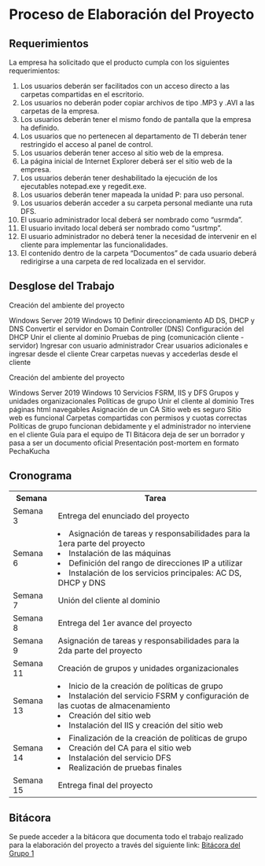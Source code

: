 # Proceso de Elaboración del Proyecto

## Requerimientos

La empresa ha solicitado que el producto cumpla con los siguientes requerimientos:

1. Los usuarios deberán ser facilitados con un acceso directo a las carpetas compartidas en el escritorio.
2. Los usuarios no deberán poder copiar archivos de tipo .MP3 y .AVI a las carpetas de la empresa.
3. Los usuarios deberán tener el mismo fondo de pantalla que la empresa ha definido.
4. Los usuarios que no pertenecen al departamento de TI deberán tener restringido el acceso al panel de control.
5. Los usuarios deberán tener acceso al sitio web de la empresa.
6. La página inicial de Internet Explorer deberá ser el sitio web de la empresa.
7. Los usuarios deberán tener deshabilitado la ejecución de los ejecutables notepad.exe y regedit.exe.
8. Los usuarios deberán tener mapeada la unidad P: para uso personal.
9. Los usuarios deberán acceder a su carpeta personal mediante una ruta DFS.
10. El usuario administrador local deberá ser nombrado como “usrmda”.
11. El usuario invitado local deberá ser nombrado como “usrtmp”.
12. El usuario administrador no deberá tener la necesidad de intervenir en el cliente para implementar las
    funcionalidades.
13. El contenido dentro de la carpeta “Documentos” de cada usuario deberá redirigirse a una carpeta de red localizada en el
    servidor.

## Desglose del Trabajo

<procedure title="Primera parte" collapsible="true">
  <procedure title="Arquitectura">
    <p>Creación del ambiente del proyecto</p>
    <step>Windows Server 2019</step>
    <step>Windows 10</step>
  </procedure>
  <procedure title="Configuraciones en el servidor">
    <step>Definir direccionamiento</step>
    <step>AD DS, DHCP y DNS</step>
    <step>Convertir el servidor en Domain Controller (DNS)</step>
    <step>Configuración del DHCP</step>
    <step>Unir el cliente al dominio</step>
  </procedure>
  <procedure title="Pruebas de funcionalidad">
    <step>Pruebas de ping (comunicación cliente - servidor)</step>
    <step>Ingresar con usuario administrador</step>
    <step>Crear usuarios adicionales e ingresar desde el cliente</step>
    <step>Crear carpetas nuevas y accederlas desde el cliente</step>
  </procedure>
</procedure>

<procedure title="Segunda parte" collapsible="true">
  <procedure title="Arquitectura">
    <p>Creación del ambiente del proyecto</p>
    <step>Windows Server 2019</step>
    <step>Windows 10</step>
  </procedure>
  <procedure title="Configuraciones en el servidor">
    <step>Servicios FSRM, IIS y DFS</step>
    <step>Grupos y unidades organizacionales</step>
    <step>Políticas de grupo</step>
    <step>Unir el cliente al dominio</step>
  </procedure>
  <procedure title="Creación del sitio web">
    <step>Tres páginas html navegables</step>
    <step>Asignación de un CA</step>
  </procedure>
  <procedure title="Pruebas de funcionalidad">
    <step>Sitio web es seguro</step>
    <step>Sitio web es funcional</step>
    <step>Carpetas compartidas con permisos y cuotas correctas</step>
    <step>Políticas de grupo funcionan debidamente y el administrador no interviene en el cliente</step>
  </procedure>
  <procedure title="Documentación">
    <step>Guía para el equipo de TI</step>
    <step>Bitácora deja de ser un borrador y pasa a ser un documento oficial</step>
    <step>Presentación post-mortem en formato PechaKucha</step>
  </procedure>
</procedure>

## Cronograma

<table width="100%">
  <tr>
    <th>Semana</th>
    <th>Tarea</th>
  </tr>
  <tr>
    <td>Semana 3</td>
    <td>Entrega del enunciado del proyecto</td>
  </tr>
  <tr>
    <td>Semana 6</td>
    <td>
      <list type="bullet">
        <li>Asignación de tareas y responsabilidades para la 1era parte del proyecto</li>
        <li>Instalación de las máquinas</li>
        <li>Definición del rango de direcciones IP a utilizar</li>
        <li>Instalación de los servicios principales: AC DS, DHCP y DNS</li>
    </list>
    </td>
  </tr>
  <tr>
    <td>Semana 7</td>
    <td>Unión del cliente al dominio</td>
  </tr>
  <tr>
    <td>Semana 8</td>
    <td>Entrega del 1er avance del proyecto</td>
  </tr>
  <tr>
    <td>Semana 9</td>
    <td>Asignación de tareas y responsabilidades para la 2da parte del proyecto</td>
  </tr>
  <tr>
    <td>Semana 11</td>
    <td>Creación de grupos y unidades organizacionales</td>
  </tr>
  <tr>
    <td>Semana 13</td>
    <td>
      <list type="bullet">
        <li>Inicio de la creación de políticas de grupo</li>
        <li>Instalación del servicio FSRM y configuración de las cuotas de almacenamiento</li>
        <li>Creación del sitio web</li>
        <li>Instalación del IIS y creación del sitio web</li>
    </list>
</td>
  </tr>
  <tr>
    <td>Semana 14</td>
    <td>
      <list type="bullet">
        <li>Finalización de la creación de políticas de grupo</li>
        <li>Creación del CA para el sitio web</li>
        <li>Instalación del servicio DFS</li>
        <li>Realización de pruebas finales</li>
    </list>
</td>
  </tr>
  <tr>
    <td>Semana 15</td>
    <td>Entrega final del proyecto</td>
  </tr>
</table>

## Bitácora

Se puede acceder a la bitácora que documenta todo el trabajo realizado para la elaboración del proyecto a través del
siguiente link: [Bitácora del Grupo 1](https://drive.google.com/file/d/1emXU9Fq53S2bZ9O5C2FTT1rhXxcTINZ2/view?usp=drive_link)
